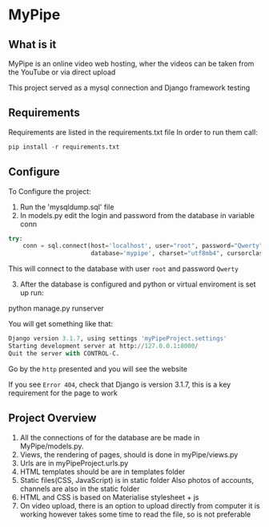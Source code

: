 # MyPipe
## What is it
MyPipe is an online video web hosting, wher the videos can be taken from the YouTube or via direct upload

This project served as a mysql connection and Django framework testing

## Requirements

Requirements are listed in the requirements.txt file
In order to run them call:

```python
pip install -r requirements.txt
```

## Configure
To Configure the project:

1. Run the 'mysqldump.sql' file
2. In models.py edit the login and password from the database
   in variable conn
```python
try:
    conn = sql.connect(host='localhost', user="root", password="Qwerty",
                       database='mypipe', charset="utf8mb4", cursorclass=sql.cursors.DictCursor)

```
This will connect to the database with user `root` and password `Qwerty`

3. After the database is configured and python or virtual enviroment is set up run:

python manage.py runserver

You will get something like that:
```python
Django version 3.1.7, using settings 'myPipeProject.settings'
Starting development server at http://127.0.0.1:8000/
Quit the server with CONTROL-C.
```

Go by the `http` presented and you will see the website

If you see `Error 404`, check that Django is version 3.1.7, this is a key requirement for the page to work



## Project Overview

1. All the connections of for the database are be made in MyPipe/models.py. 
2. Views, the rendering of pages, should is done in myPipe/views.py
3. Urls are in myPipeProject.urls.py
4. HTML templates should be are in templates folder
5. Static files(CSS, JavaScript) is in static folder
   Also photos of accounts, channels are also in the static folder
6. HTML and CSS is based on Materialise stylesheet + js
7. On video upload, there is an option to upload directly from computer
it is working however takes some time to read the file, so is not 
   preferable
   
